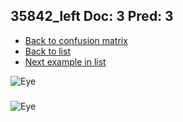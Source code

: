 ## 35842_left Doc: 3 Pred: 3
- [Back to confusion matrix](https://github.com/juliandewit/kaggle_retinopathy/blob/master/matrix.md)
- [Back to list](https://github.com/juliandewit/kaggle_retinopathy/blob/master/lists/33/list.md)
- [Next example in list](https://github.com/juliandewit/kaggle_retinopathy/blob/master/lists/33/35/35850_left.md)

![Eye](https://retinopaty.blob.core.windows.net/size1024/35842_left_3.jpeg)

### 

![Eye]()
